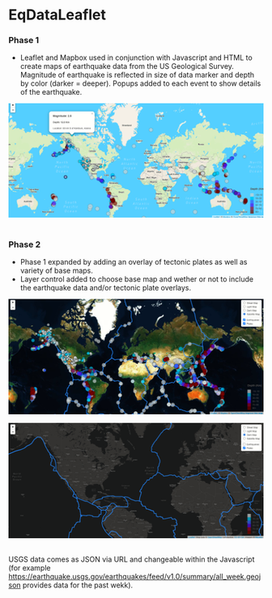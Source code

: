 # EqDataLeaflet
### Phase 1
- Leaflet and Mapbox used in conjunction with Javascript and HTML to create maps of earthquake data from the US Geological Survey.  Magnitude of earthquake is reflected in size of data marker and depth by color (darker = deeper).  Popups added to each event to show details of the earthquake.

![phase1](https://github.com/dougbhigh/EqDataLeaflet/blob/main/images/phase1.png)
#
### Phase 2
- Phase 1 expanded by adding an overlay of tectonic plates as well as variety of base maps.
- Layer control added to choose base map and wether or not to include the earthquake data and/or tectonic plate overlays.

![phase2a](https://github.com/dougbhigh/EqDataLeaflet/blob/main/images/phase2a.png)

![phase2c](https://github.com/dougbhigh/EqDataLeaflet/blob/main/images/phase2c.png)
##
USGS data comes as JSON via URL and changeable within the Javascript (for example https://earthquake.usgs.gov/earthquakes/feed/v1.0/summary/all_week.geojson provides data for the past wekk).